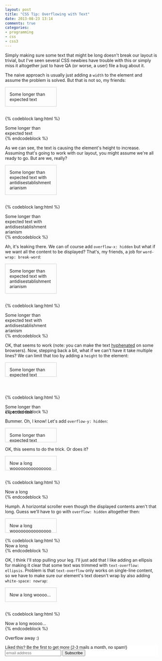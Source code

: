 ```yaml
---
layout: post
title: "CSS Tip: Overflowing with Text"
date: 2013-08-23 13:14
comments: true
categories: 
- programming
- css
- css3
---
```


Simply making sure some text that might be long doesn't break our layout is trivial, but I've seen several CSS newbies have trouble with this or simply miss it altogether just to have QA (or worse, a user) file a bug about it.

The naive approach is usually just adding a `width` to the element and assume the problem is solved. But that is not so, my friends:

<div style="width: 10em; border: 1px solid #ccc; padding: 1em;"> 
Some longer than expected text
</div>
<br/>

{% codeblock lang:html %}
<div style="width: 10em;"> 
    Some longer than expected text
</div>
{% endcodeblock %}


As we can see, the text is causing the element's height to increase. Assuming that's going to work with our layout, you might assume we're all ready to go. But are we, really?

<div style="width: 10em; border: 1px solid #ccc; padding: 1em;"> 
Some longer than expected text with antidisestablishmentarianism
</div>
<br/>

{% codeblock lang:html %}
<div style="width: 10em;"> 
    Some longer than expected text with antidisestablishmentarianism
</div>
{% endcodeblock %}


Ah, it's leaking there. We can of course add `overflow-x: hidden` but what if we want all the content to be displayed? That's, my friends, a job for `word-wrap: break-word`:

<div style="width: 10em; border: 1px solid #ccc; padding: 1em; word-wrap: break-word;"> 
Some longer than expected text with antidisestablishmentarianism
</div>
<br/>

{% codeblock lang:html %}
<div style="width: 10em; word-wrap: break-word;"> 
    Some longer than expected text with antidisestablishmentarianism
</div>
{% endcodeblock %}


OK, that seems to work (note: you can make the text [hyphenated](http://caniuse.com/#feat=css-hyphens) on some browsers). Now, stepping back a bit, what if we can't have it take multiple lines?
We can limit that too by adding a `height` to the element:

<div style="width: 10em; height: 1.2em; border: 1px solid #ccc; padding: 1em; margin-bottom: 2em"> 
Some longer than expected text
</div>
<br/>

{% codeblock lang:html %}
<div style="width: 10em; height: 1.2em;"> 
    Some longer than expected text
</div>
{% endcodeblock %}

Bummer. Oh, I know! Let's add `overflow-y: hidden`:

<div style="width: 10em; height: 1.2em; border: 1px solid #ccc; padding: 1em; overflow-y: hidden"> 
Some longer than expected text
</div>

OK, this seems to do the trick. Or does it?

<div style="width: 10em; height: 1.2em; border: 1px solid #ccc; padding: 1em; overflow-y: hidden"> 
Now a long woooooooooooooooooooooooooooooooord
</div>
<br/>

{% codeblock lang:html %}
<div style="width: 10em; height: 1.2em; overflow-y: hidden;"> 
    Now a long woooooooooooooooooooooooooooooooord
</div>
{% endcodeblock %}

Humph. A horizontal scroller even though the displayed contents aren't that long. Guess we'll have to go with `overflow: hidden` altogether then:

<div style="width: 10em; height: 1.2em; border: 1px solid #ccc; padding: 1em; overflow: hidden"> 
Now a long woooooooooooooooooooooooooooooooord
</div>
<br/>
{% codeblock lang:html %}
<div style="width: 10em; height: 1.2em; overflow: hidden;"> 
    Now a long woooooooooooooooooooooooooooooooord
</div>
{% endcodeblock %}

OK, I think I'll stop pulling your leg. I'll just add that I like adding an ellipsis for making it clear that some text was trimmed with `text-overflow: ellipsis`. Problem is that `text-overflow` only works on single-line content, so we have to make sure our element's text doesn't wrap by also adding `white-space: nowrap`:

<div style="width: 10em; height: 1.2em; border: 1px solid #ccc; padding: 1em; overflow: hidden; text-overflow: ellipsis; white-space: nowrap;"> 
Now a long woooooooooooooooooooooooooooooooord
</div>
<br>

{% codeblock lang:html %}
<div style="width: 10em; height: 1.2em; overflow: hidden; text-overflow: ellipsis; white-space: nowrap;"> 
Now a long woooooooooooooooooooooooooooooooord
</div>
{% endcodeblock %}

Overflow away :)

<!-- Begin MailChimp Signup Form -->
<link href="http://cdn-images.mailchimp.com/embedcode/slim-081711.css" rel="stylesheet" type="text/css">
<style type="text/css">
    #mc_embed_signup{background:#fff; clear:left; font:14px Helvetica,Arial,sans-serif; }
    /* Add your own MailChimp form style overrides in your site stylesheet or in this style block.
       We recommend moving this block and the preceding CSS link to the HEAD of your HTML file. */
</style>
<div id="mc_embed_signup">
<form action="http://codelord.us6.list-manage.com/subscribe/post?u=78b36f07d7d2e7e91eb8deee3&amp;id=c9a8d439c8" method="post" id="mc-embedded-subscribe-form" name="mc-embedded-subscribe-form" class="validate" target="_blank" novalidate>
    <label for="mce-EMAIL">Liked this? Be the first to get more (2-3 mails a month, no spam!)</label>
    <input type="email" value="" name="EMAIL" class="email" id="mce-EMAIL" placeholder="email address" required style="display: inline">
    <input type="submit" value="Subscribe" name="subscribe" id="mc-embedded-subscribe" class="button" style="display: inline">
</form>
</div>
<!--End mc_embed_signup-->
